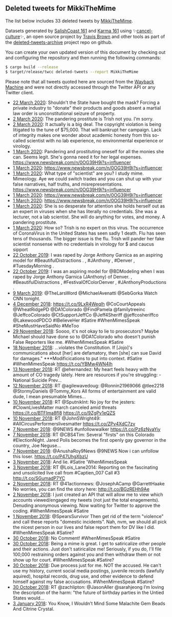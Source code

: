 ## Deleted tweets for MikkiTheMime

The list below includes 33 deleted tweets by
[MikkiTheMime](https://twitter.com/MikkiTheMime).

Datasets generated by [SalishCoast 161](https://twitter.com/SalishCoastA) and [Karma 161](https://twitter.com/KarmaOneSixOne) using ✨[cancel-culture](https://github.com/travisbrown/cancel-culture)✨, an open source project by [Travis Brown](https://twitter.com/travisbrown) and other tools as part of the [deleted-tweets-archive](https://github.com/salcoast/deleted-tweets-archive/) project repo on github.


You can create your own updated version of this document by checking out and configuring the
repository and then running the following commands:

```bash
$ cargo build --release
$ target/release/twcc deleted-tweets --report MikkiTheMime
```

Please note that all tweets quoted here are sourced from the
[Wayback Machine](https://web.archive.org) and were not directly accessed through the Twitter API or
any Twitter client.

* [22 March 2020](https://web.archive.org/web/20200322041041/https://twitter.com/MikkiTheMime/status/1241574606441496577): Shouldn't the State have bought the mask? Forcing a private industry to "donate" their products and goods absent a martial law order is unconstitutional seizure of property.
* [ 2 March 2020](https://web.archive.org/web/20200302155648/https://twitter.com/MikkiTheMime/status/1234500766196432896): The pandering prostitute is Trish not you. I'm sorry.
* [ 2 March 2020](https://web.archive.org/web/20200302155318/https://twitter.com/MikkiTheMime/status/1234500421156294656): It actually is a big deal. The copyright violation is being litigated to the tune of $75,000. That will bankrupt her campaign. Lack of integrity makes one wonder about academic honesty from this so-called scientist with no lab experience, no environmental experience or virology.
* [ 1 March 2020](https://web.archive.org/web/20200301012834/https://twitter.com/MikkiTheMime/status/1233913525984055297): Pandering and prostituting oneself for all the monies she can. Seems legit. She's gonna need it for her legal expenses. https://www.newsbreak.com/n/0OG39H9i?s=influencer
* [ 1 March 2020](https://web.archive.org/web/20200301012847/https://twitter.com/MikkiTheMime/status/1233913268709683200): https://www.newsbreak.com/n/0OG39H9i?s=influencer
* [ 1 March 2020](https://web.archive.org/web/20200301003828/https://twitter.com/MikkiTheMime/status/1233912955101569024): What type of "scientist" are you? I study mime. Mimeology.  Aye we could switch trades and you can shut up with your false narratives, half truths, and misrepresentations. https://www.newsbreak.com/n/0OG39H9i?s=influencer
* [ 1 March 2020](https://web.archive.org/web/20200301020528/https://twitter.com/MikkiTheMime/status/1233912547314520065): https://www.newsbreak.com/n/0OG39H9i?s=influencer
* [ 1 March 2020](https://web.archive.org/web/20200301004535/https://twitter.com/MikkiTheMime/status/1233912359183212545): https://www.newsbreak.com/n/0OG39H9i?s=influencer
* [ 1 March 2020](https://web.archive.org/web/20200301010644/https://twitter.com/MikkiTheMime/status/1233906423693627392): She is so desperate for attention she holds herself out as an expert in viruses when she has literally no credentials. She was a lecturer, not a lab scientist. She will do anything for votes, and money. A pandering prostitute.
* [ 1 March 2020](https://web.archive.org/web/20200301002521/https://twitter.com/MikkiTheMime/status/1233906062035603456): How so? Trish is no expert on this virus. The occurrence of CoronaVirus in the United States has seen sadly 1 death. Flu has seen tens of thousands. The bigger issue is the flu. Trish will pander her fake scientist nonsense with no credentials in virology for $ and caucus sipport
* [22 October 2019](https://web.archive.org/web/20191023062406/https://twitter.com/MikkiTheMime/status/1186634986490753025): I was raped by Jorge Anthony Garnica as an aspiring model for  #BeautifulDistractions . ,  #JAnthony ,  #Denver ,  #TuesdayMorning  .
* [22 October 2019](https://web.archive.org/web/20191023013850/https://twitter.com/MikkiTheMime/status/1186634211324641280): I was an aspiring model for  @BDModeling  when I was raped by Jorge Anthony Garnica (JAnthony) of Denver. ,  #BeautifulDistractions ,  #FestivalOfColorDenver ,  #JAnthonyProductions .
* [ 9 March 2019](https://web.archive.org/web/20190309222813/https://twitter.com/MikkiTheMime/status/1104509220697698304): @TheLarsWord @MichaelAvenatti @SebGorka Watch CNN tonight.
* [ 4 December 2018](https://web.archive.org/web/20181204151306/https://twitter.com/MikkiTheMime/status/1069972872796418048): https://t.co/9LxR4Weqlh @CoCourtAppeals @WheatRidgePD @DA1Colorado @FindPamela @familytreeinc @JeffcoColorado @CtSupportJeffCo @Jeff4Sheriff @jeffcosheriffco @LakewoodPDCO #IBelieveHer #Satire #WhenMimesSpeak #SheMustHaveSaidNo #MeToo
* [29 November 2018](https://web.archive.org/web/20181129180349/https://twitter.com/MikkiTheMime/status/1068203895703330816): Soooo, it's not okay to lie to prosecutors? Maybe Michael should have done so to @DA1Colorado who doesn't punish False Reporters like me.  #WhenMimesSpeak #Satire
* [18 November 2018](https://web.archive.org/web/20181118135859/https://twitter.com/MikkiTheMime/status/1064156014864347138): ...violates the Constitution. If [Jojo]'s communications about [her] are
defamatory, then [she] can sue David for damages."  ***Modificications to put into context.  #Satire #WhenMimesSpeak https://t.co/YBMw4WN4lh
* [13 November 2018](https://web.archive.org/web/20181113114359/https://twitter.com/MikkiTheMime/status/1062310101678141440): RT @ehernandez: My heart feels heavy with the amount of CO tragedy lately. Here are resources if you're struggling: - National Suicide Prev…
* [12 November 2018](https://web.archive.org/web/20181112012842/https://twitter.com/MikkiTheMime/status/1061792872691773440): RT @agilewavedoug: @Ronnin21969066 @tlee2218 @StormyDaniels @Tommy_Kors All forms of entertainment are valid dude, I mean presumable Mimes…
* [10 November 2018](https://web.archive.org/web/20181110211648/https://twitter.com/MikkiTheMime/status/1061367092098650112): RT @SputnikInt: No joy for the jesters: #ClownLivesMatter march canceled amid threats https://t.co/BTFIma8fl8 https://t.co/9ZgPv1eQZS
* [10 November 2018](https://web.archive.org/web/20181110211347/https://twitter.com/MikkiTheMime/status/1061366332942311424): RT @JohnSWright49: #AllCircusPerformerslivesmatter https://t.co/ZPv4XdC7zv
* [ 7 November 2018](https://web.archive.org/web/20181107042148/https://twitter.com/MikkiTheMime/status/1060024495396671489): @9NEWS #unfollowwalker https://t.co/Pz6zNvaYiy
* [ 7 November 2018](https://web.archive.org/web/20181107032507/https://twitter.com/MikkiTheMime/status/1060010230564569088): RT @CBS4Tim: Several "firsts" on this Colorado #ElectionNight. Jared Polis becomes the first openly gay governor in the country, Joe Neguse…
* [ 7 November 2018](https://web.archive.org/web/20181107030855/https://twitter.com/MikkiTheMime/status/1060006153701142528): @AnushaRoy9News @9NEWS Now i can unfollow this loser. https://t.co/P47UhgXbzU
* [ 3 November 2018](https://web.archive.org/web/20181103165141/https://twitter.com/MikkiTheMime/status/1058763658262532096): And lie.  #Satire 'WhenMimesSpeak
* [ 3 November 2018](https://web.archive.org/web/20181103032521/https://twitter.com/MikkiTheMime/status/1058560737822404608): RT @Lois_Lane2014: Reporting on the fascinating and unsolicited live call from #Captien_007 Call #3 http://t.co/SGumadP7YC
* [ 2 November 2018](https://web.archive.org/web/20181102024758/https://twitter.com/MikkiTheMime/status/1058188942120374272): RT @41actionnews: @JosephACamp @GarrettHaake No worries, you can find the story here: http://t.co/BGzREHh9Ae
* [ 2 November 2018](https://web.archive.org/web/20181102000121/https://twitter.com/MikkiTheMime/status/1058147011671678977): I just created an API that will allow me to view which accounts viewed/engaged my tweets (not just the total enagements). Denuding anonymous viewing. Now waiting for Twitter to approve the coding. #WhenMimesSpeak #Satire
* [ 1 November 2018](https://web.archive.org/web/20181101022413/https://twitter.com/MikkiTheMime/status/1057820577367416832): @SpearsSurvivor Then get rid of the term "violence" and call these reports "domestic incidents".  Nah, nvm, we should all pick the nicest person in our lives and false report them for DV like I did.  #WhenMimesSpeak  #Satire?
* [30 October 2018](https://web.archive.org/web/20181030192938/https://twitter.com/MikkiTheMime/status/1057353856223334400): No Comment!  #WhenMimesSpeak #Satire
* [30 October 2018](https://web.archive.org/web/20181030184222/https://twitter.com/MikkiTheMime/status/1057341961164664832): Being a mime is great. I get to satiricalize other people and their actions. Just don't satiricalize me! Seriously, if you do, I'll file 100,000 restraining orders against you and then withdraw them or not show up for court. #WhenMimesSpeak #Satire?
* [30 October 2018](https://web.archive.org/web/20181030183428/https://twitter.com/MikkiTheMime/status/1057339973077106688): Due process just for me. NOT the accused. He can't use my history, current social media postings, juvenile records (lawfully aquired), hospital records, drug use, and other evidence to defend himself against my false accusations. #WhenMimesSpeak #Satire?
* [30 October 2018](https://web.archive.org/web/20181030161855/https://twitter.com/MikkiTheMime/status/1057305860785885184): RT @zachlipton: @JasonAller @sarahjeong I’m loving the description of the harm: "the future of birthday parties in the Untied States would…
* [ 3 January 2018](https://web.archive.org/web/20180103093810/https://twitter.com/MikkiTheMime/status/948488649078865920): You Know, I Wouldn’t Mind Some Malachite Gem Beads And Citrine Crystal.
